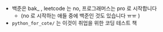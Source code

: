 ####
* 백준은 bak_ , leetcode 는 no, 프로그래머스는 pro 로 시작합니다    
    * (no 로 시작하는 애들 중에 백준인 것도 있습니다 ㅠㅠ )
* `python_for_cote/` 는 이것이 취업을 위한 코딩 테스트 책 